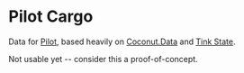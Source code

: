 Pilot Cargo
===========
Data for [Pilot](https://github.com/wartman/pilot), based heavily on [Coconut.Data](https://github.com/MVCoconut/coconut.data) and [Tink State](https://github.com/haxetink/tink_state).

Not usable yet -- consider this a proof-of-concept.
